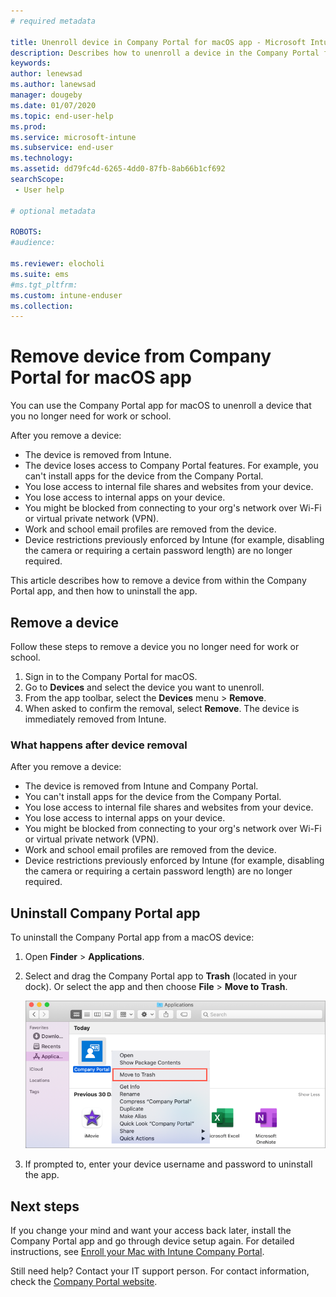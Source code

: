 ```yaml
---
# required metadata

title: Unenroll device in Company Portal for macOS app - Microsoft Intune | Microsoft Docs
description: Describes how to unenroll a device in the Company Portal for macOS app.
keywords:
author: lenewsad
ms.author: lanewsad
manager: dougeby
ms.date: 01/07/2020
ms.topic: end-user-help
ms.prod:
ms.service: microsoft-intune
ms.subservice: end-user
ms.technology:
ms.assetid: dd79fc4d-6265-4dd0-87fb-8ab66b1cf692
searchScope:
 - User help

# optional metadata

ROBOTS:   
#audience:

ms.reviewer: elocholi
ms.suite: ems
#ms.tgt_pltfrm:
ms.custom: intune-enduser
ms.collection: 
---
```



# Remove device from Company Portal for macOS app

You can use the Company Portal app for macOS to unenroll a device that you no longer need for work or school.

After you remove a device:

- The device is removed from Intune.
- The device loses access to Company Portal features. For example, you can't install apps for the device from the Company Portal.   
- You lose access to internal file shares and websites from your device.  
- You lose access to internal apps on your device.    
- You might be blocked from connecting to your org's network over Wi-Fi or virtual private network (VPN).  
- Work and school email profiles are removed from the device.   
- Device restrictions previously enforced by Intune (for example, disabling the camera or requiring a certain password length) are no longer required. 

This article describes how to remove a device from within the Company Portal app, and then how to uninstall the app.  

## Remove a device 
Follow these steps to remove a device you no longer need for work or school.    

1. Sign in to the Company Portal for macOS.
2. Go to **Devices** and select the device you want to unenroll.
3. From the app toolbar, select the **Devices** menu > **Remove**. 
4. When asked to confirm the removal, select **Remove**. The device is immediately removed from Intune. 


### What happens after device removal  

After you remove a device:

- The device is removed from Intune and Company Portal.   
- You can't install apps for the device from the Company Portal.   
- You lose access to internal file shares and websites from your device.  
- You lose access to internal apps on your device.    
- You might be blocked from connecting to your org's network over Wi-Fi or virtual private network (VPN).  
- Work and school email profiles are removed from the device.   
- Device restrictions previously enforced by Intune (for example, disabling the camera or requiring a certain password length) are no longer required.   

## Uninstall Company Portal app  
To uninstall the Company Portal app from a macOS device:

1. Open **Finder** > **Applications**. 
2. Select and drag the Company Portal app to **Trash** (located in your dock). Or select the app and then choose **File** > **Move to Trash**.  

    ![Example screenshot of macOS Finder, Applications folder, Company Portal app, highlighting "Move to Trash" option in the app menu.](./media/intune-company-portal-move-to-trash.png)  
3. If prompted to, enter your device username and password to uninstall the app. 

## Next steps  

If you change your mind and want your access back later, install the Company Portal app and go through device setup again. For detailed instructions, see [Enroll your Mac with Intune Company Portal](enroll-your-device-in-intune-macos-cp.md).  

Still need help? Contact your IT support person. For contact information, check the [Company Portal website](https://go.microsoft.com/fwlink/?linkid=2010980).
